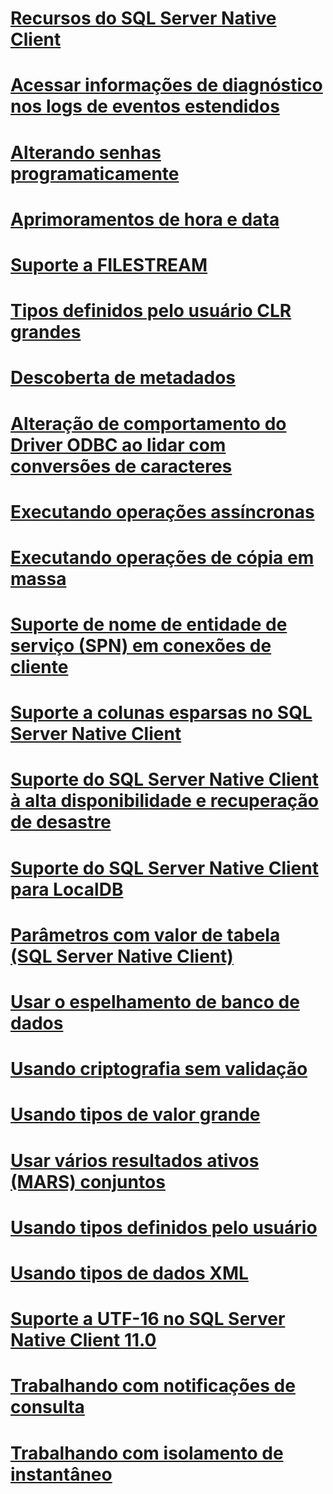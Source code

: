 # [Recursos do SQL Server Native Client](sql-server-native-client-features.md)

# [Acessar informações de diagnóstico nos logs de eventos estendidos](accessing-diagnostic-information-in-the-extended-events-log.md)
# [Alterando senhas programaticamente](changing-passwords-programmatically.md)
# [Aprimoramentos de hora e data](date-and-time-improvements.md)
# [Suporte a FILESTREAM](filestream-support.md)
# [Tipos definidos pelo usuário CLR grandes](large-clr-user-defined-types.md)
# [Descoberta de metadados](metadata-discovery.md)
# [Alteração de comportamento do Driver ODBC ao lidar com conversões de caracteres](odbc-driver-behavior-change-when-handling-character-conversions.md)
# [Executando operações assíncronas](performing-asynchronous-operations.md)
# [Executando operações de cópia em massa](performing-bulk-copy-operations.md)
# [Suporte de nome de entidade de serviço (SPN) em conexões de cliente](service-principal-name-spn-support-in-client-connections.md)
# [Suporte a colunas esparsas no SQL Server Native Client](sparse-columns-support-in-sql-server-native-client.md)
# [Suporte do SQL Server Native Client à alta disponibilidade e recuperação de desastre](sql-server-native-client-support-for-high-availability-disaster-recovery.md)
# [Suporte do SQL Server Native Client para LocalDB](sql-server-native-client-support-for-localdb.md)
# [Parâmetros com valor de tabela (SQL Server Native Client)](table-valued-parameters-sql-server-native-client.md)
# [Usar o espelhamento de banco de dados](using-database-mirroring.md)
# [Usando criptografia sem validação](using-encryption-without-validation.md)
# [Usando tipos de valor grande](using-large-value-types.md)
# [Usar vários resultados ativos (MARS) conjuntos](using-multiple-active-result-sets-mars.md)
# [Usando tipos definidos pelo usuário](using-user-defined-types.md)
# [Usando tipos de dados XML](using-xml-data-types.md)
# [Suporte a UTF-16 no SQL Server Native Client 11.0](utf-16-support-in-sql-server-native-client-11-0.md)
# [Trabalhando com notificações de consulta](working-with-query-notifications.md)
# [Trabalhando com isolamento de instantâneo](working-with-snapshot-isolation.md)
